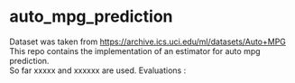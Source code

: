 # auto_mpg_prediction
Dataset was taken from https://archive.ics.uci.edu/ml/datasets/Auto+MPG  
This repo contains the implementation of an estimator for auto mpg prediction.  
So far xxxxx and xxxxxx are used. Evaluations : 

